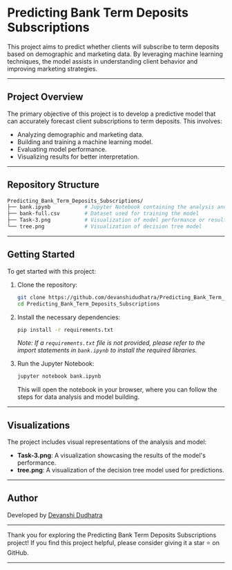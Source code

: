 # Predicting Bank Term Deposits Subscriptions

This project aims to predict whether clients will subscribe to term deposits based on demographic and marketing data. By leveraging machine learning techniques, the model assists in understanding client behavior and improving marketing strategies.

---

## Project Overview

The primary objective of this project is to develop a predictive model that can accurately forecast client subscriptions to term deposits. This involves:

- Analyzing demographic and marketing data.
- Building and training a machine learning model.
- Evaluating model performance.
- Visualizing results for better interpretation.

---

## Repository Structure

```bash
Predicting_Bank_Term_Deposits_Subscriptions/
├── bank.ipynb           # Jupyter Notebook containing the analysis and model
├── bank-full.csv        # Dataset used for training the model
├── Task-3.png           # Visualization of model performance or results
└── tree.png             # Visualization of decision tree model
```

---

## Getting Started

To get started with this project:

1. Clone the repository:

   ```bash
   git clone https://github.com/devanshidudhatra/Predicting_Bank_Term_Deposits_Subscriptions.git
   cd Predicting_Bank_Term_Deposits_Subscriptions
   ```

2. Install the necessary dependencies:

   ```bash
   pip install -r requirements.txt
   ```

   *Note: If a `requirements.txt` file is not provided, please refer to the import statements in `bank.ipynb` to install the required libraries.*

3. Run the Jupyter Notebook:

   ```bash
   jupyter notebook bank.ipynb
   ```

   This will open the notebook in your browser, where you can follow the steps for data analysis and model building.

---

## Visualizations

The project includes visual representations of the analysis and model:

- **Task-3.png**: A visualization showcasing the results of the model's performance.
- **tree.png**: A visualization of the decision tree model used for predictions.

---

## Author

Developed by [Devanshi Dudhatra](https://github.com/devanshidudhatra)

---

Thank you for exploring the Predicting Bank Term Deposits Subscriptions project! If you find this project helpful, please consider giving it a star ⭐ on GitHub.

--- 
